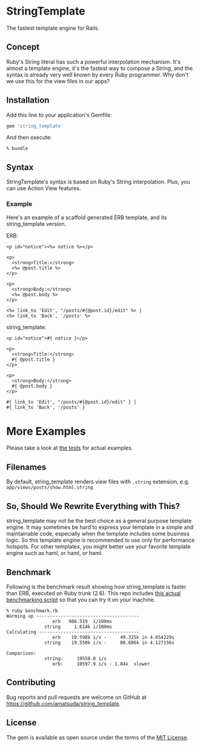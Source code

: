 # StringTemplate

The fastest template engine for Rails.


## Concept

Ruby's String literal has such a powerful interpolation mechanism.
It's almost a template engine, it's the fastest way to compose a String, and the syntax is already very well known by every Ruby programmer.
Why don't we use this for the view files in our apps?


## Installation

Add this line to your application's Gemfile:

```ruby
gem 'string_template'
```

And then execute:

    % bundle


## Syntax

StringTemplate's syntax is based on Ruby's String interpolation.
Plus, you can use Action View features.

### Example
Here's an example of a scaffold generated ERB template, and its string\_template version.

ERB:
```
<p id="notice"><%= notice %></p>

<p>
  <strong>Title:</strong>
  <%= @post.title %>
</p>

<p>
  <strong>Body:</strong>
  <%= @post.body %>
</p>

<%= link_to 'Edit', "/posts/#{@post.id}/edit" %> |
<%= link_to 'Back', '/posts' %>
```

string\_template:
```
<p id="notice">#{ notice }</p>

<p>
  <strong>Title:</strong>
  #{ @post.title }
</p>

<p>
  <strong>Body:</strong>
  #{ @post.body }
</p>

#{ link_to 'Edit', "/posts/#{@post.id}/edit" } |
#{ link_to 'Back', '/posts' }
```

# More Examples
Please take a look at [the tests](https://github.com/amatsuda/string_template/blob/master/test/string_template_test.rb) for actual examples.


## Filenames
By default, string\_template renders view files with `.string` extension, e.g. `app/views/posts/show.html.string`


## So, Should We Rewrite Everything with This?
string\_template may not be the best choice as a general purpose template engine.
It may sometimes be hard to express your template in a simple and maintainable code, especially when the template includes some business logic.
So this template engine is recommended to use only for performance hotspots.
For other templates, you might better use your favorite template engine such as haml, or haml, or haml.


## Benchmark
Following is the benchmark result showing how string\_template is faster than ERB, executed on Ruby trunk (2.6).
This repo includes [this actual benchmarking script](https://github.com/amatsuda/string_template/blob/master/benchmark.rb) so that you can try it on your machine.

```
% ruby benchmark.rb
Warming up --------------------------------------
                 erb   986.519  i/100ms
              string     1.614k i/100ms
Calculating -------------------------------------
                 erb    10.598k i/s -     49.325k in 4.654229s
              string    19.550k i/s -     80.686k in 4.127156s

Comparison:
              string:     19550.0 i/s
                 erb:     10597.9 i/s - 1.84x  slower
```


## Contributing

Bug reports and pull requests are welcome on GitHub at https://github.com/amatsuda/string_template.

## License

The gem is available as open source under the terms of the [MIT License](https://opensource.org/licenses/MIT).
